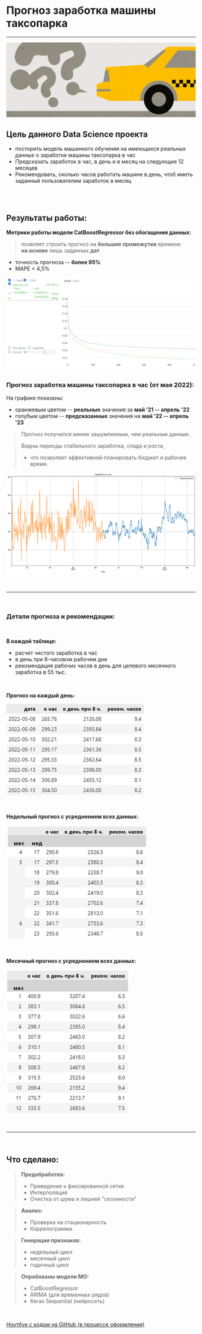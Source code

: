 **Прогноз заработка машины таксопарка**
====================================================
---------------------------------------------------------------


![](images/taxi-art_crop.jpg)


## Цель данного Data Science проекта
 * посторить модель машинного обучения на имеющихся реальных данных о заработке машины таксопарка в час
 * Предсказать заработок в час, в день и в месяц на следующие 12 месяцев
 * Рекомендовать, сколько часов работать машине в день, чтоб иметь заданный пользователем заработок в месяц


<br><br>

## Результаты работы:

**Метрики работы модели CatBoostRegressor без обогащения данных:**  
> позвляет строить прогноз на **большие промежутки** времени  
> **на основе** лишь заданных **дат**

 * точность прогноза -- **более 95%**
 * MAPE < 4,5%


![metrics base](images/CatBoostRegressor_1.jpg)

### Прогноз заработка машины таксопарка в час (от мая 2022): 

На графике показаны: 
* оранжевым цветом -- **реальные** значения за **май '21 -- апрель '22**
* голубым цветом -- **предсказанные** значения на **май '22 -- апрель '23**

> Прогноз получился менее зашумленным, чем реальные данные. 

> Видны периоды стабильного заработка, спада и роста,
> * что позволяет эффективней планировать бюджет и рабочее время.

![Прогноз на год](images/Year_prediction_1.png)

<br>

--------------------------------------------------------------- 

<br>

### **Детали прогноза и рекомендации:**
<br>

**В каждой таблице:** 
* расчет чистого заработка в час 
* в день при 8-часовом рабочем дне
* рекомендация рабочих часов в день для целевого месячного заработка в 55 тыс.

<br>

**Прогноз на каждый день:** 

![Прогноз на каждый день](images/recommendations_day.jpg)

<br>

**Недельный прогноз с усреднением всех данных:** 

![Недельный прогноз](images/recommendations_week.jpg)

<br>

**Месячный прогноз с усреднением всех данных:** 

![Месячный прогноз](images/recommendations_month.jpg)

<br>

---------------------------------------------------------------

<br>

## Что сделано:

> **Предобработка:**
> * Приведение к фиксированной сетке 
> * Интерполяция
> * Очистка от шума и лишней "сезонности"


> **Анализ:**
> * Проверка на стационарность
> * Коррелограмма


> **Генерация признаков:**  
> * недельный цикл
> * месячный цикл
> * годичный цикл


> **Опробованы модели МО:**
> * CatBoostRegressor 
> * ARIMA (для временных рядов)
> * Keras Sequential (нейросеть)

<br>

[Ноутбук с кодом на GitHub (в процессе оформления)]()
